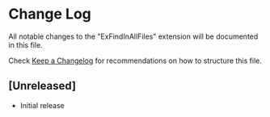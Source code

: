 # Change Log

All notable changes to the "ExFindInAllFiles" extension will be documented in this file.

Check [Keep a Changelog](http://keepachangelog.com/) for recommendations on how to structure this file.

## [Unreleased]

- Initial release